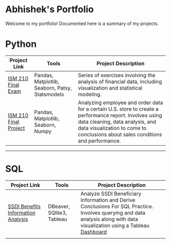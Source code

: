 # Abhishek's Portfolio

Welcome to my portfolio! Documented here is a summary of my projects.

# Python

| Project Link | Tools | Project Description | 
|---|---|---|
| [ISM 210 Final Exam](https://github.com/abhidasgupt/ISM-210-Final-Project/tree/main) | Pandas, Matplotlib, Seaborn, Patsy, Statsmodels | Series of exercises involving the analysis of financial data, including visualization and statistical modeling. |
| [ISM 210 Final Project](https://github.com/abhidasgupt/ISM-210---Python-Assignments) | Pandas, Matplotlib, Seaborn, Numpy | Analyzing employee and order data for a certain U.S. store to create a performance report. Involves using data cleaning, data analysis, and data visualization to come to conclusions about sales conditions and performance.|

***

# SQL

| Project Link | Tools | Project Description | 
|---|---|---|
| [SSDI Benefits Information Analysis](https://github.com/abhidasgupt/SSDI-Benefits-Information-Analysis/tree/main) | DBeaver, SQlite3, Tableau | Analyze SSDI Beneficiary Information and Derive Conclusions For SQL Practice. Involves querying and data analysis along with data visualization using a Tableau [Dashboard](https://public.tableau.com/app/profile/abhishek.dasgupta6959/viz/SSDISQLiteQueryVisuals/SSDISQLQueryVisuals) |
| []() | |  |

